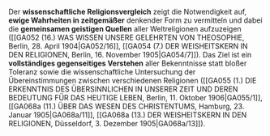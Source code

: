 
Der **wissenschaftliche Religionsvergleich** zeigt die Notwendigkeit auf, **ewige Wahrheiten in zeitgemäßer** denkender Form zu vermitteln und dabei die **gemeinsamen geistigen Quellen** aller Weltreligionen aufzuzeigen ([[GA052 (16.) WAS WISSEN UNSERE GELEHRTEN VON THEOSOPHIE, Berlin, 28. April 1904|GA052/16]], [[GA054 (7.) DER WEISHEITSKERN IN DEN RELIGIONEN, Berlin, 16. November 1905|GA054/7]]). Das Ziel ist ein **vollständiges gegenseitiges Verstehen** aller Bekenntnisse statt bloßer Toleranz sowie die wissenschaftliche Untersuchung der Übereinstimmungen zwischen verschiedenen Religionen ([[GA055 (1.) DIE ERKENNTNIS DES ÜBERSINNLICHEN IN UNSERER ZEIT UND DEREN BEDEUTUNG FÜR DAS HEUTIGE LEBEN, Berlin, 11. Oktober 1906|GA055/1]], [[GA068a (11.) ÜBER DAS WESEN DES CHRISTENTUMS, Hamburg, 23. Januar 1905|GA068a/11]], [[GA068a (13.) DER WEISHEITSKERN IN DEN RELIGIONEN, Düsseldorf, 3. Dezember 1905|GA068a/13]]).
